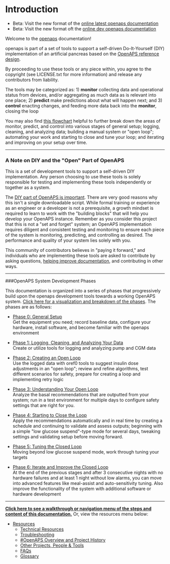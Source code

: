 # Introduction 

* Beta: Visit the new format of the [online latest openaps documentation](http://openaps.readthedocs.org/en/latest/)
* Beta: Visit the new format oft the [online dev openaps documentation](http://openaps.readthedocs.org/en/dev/)

Welcome to the [openaps](https://github.com/openaps/) documentation!

openaps is part of a set of tools to support a self-driven Do-It-Yourself (DIY) implementation of an artificial pancreas based on the [OpenAPS reference design](http://openaps.org/open-artificial-pancreas-system-openaps-reference-design/). 

By proceeding to use these tools or any piece within, you agree to the copyright (see LICENSE.txt for more information) and release any contributors from liability. 

The tools may be categorized as: 1)  **monitor** collecting data and operational status from devices, and/or aggregating as much data as is relevant into one place; 2)  **predict** make predictions about what will happen next; and 3)  **control** enacting changes, and feeding more data back into the **monitor**, closing the loop

You may also find [this flowchart](./OpenAPS_phase_visualization_Nov152015.png) helpful to further break down the areas of monitor, predict, and control into various stages of general setup; logging, cleaning, and analyzing data; building a manual system or "open loop"; automating your work and starting to close and tune your loop; and iterating and improving on your setup over time.


----------
### A Note on DIY and the "Open" Part of OpenAPS
This is a set of development tools to support a self-driven DIY implementation. Any person choosing to use these tools is solely responsible for testing and implementing these tools independently or together as a system.  

The [DIY part of OpenAPS is important](http://bit.ly/1NBbZtO). There are very good reasons why this isn't a single downloadable script. While formal training or experience as an engineer or a developer is not a prerequisite, a growth mindset is required to learn to work with the "building blocks" that will help you develop your OpenAPS instance. Remember as you consider this project that this is not a "set and forget" system; an OpenAPS implementation requires diligent and consistent testing and monitoring to ensure each piece of the system is monitoring, predicting, and controlling as desired.  The performance and quality of your system lies solely with you.

This community of contributors believes in "paying it forward," and individuals who are implementing these tools are asked to contribute by asking questions, [helping improve documentation](source/docs/Resources/my-first-pr.md), and contributing in other ways.


----------
###OpenAPS System Development Phases

This documentation is organized into a series of phases that progressively build upon the openaps development tools towards a working OpenAPS system. [Click here for a visualization and breakdown of the phases](./OpenAPS_phase_visualization_Nov152015.png). The phases are as follows: 

* [Phase 0: General Setup](source/docs/walkthrough/phase-0/setup.md)<br>
Get the equipment you need; record baseline data, configure your hardware, install software, and become familiar with the openaps environment

* [Phase 1: Logging, Cleaning, and Analyzing Your Data](source/docs/walkthrough/phase-1/log-clean-analyze.md)<br>
Create or utilize tools for logging and analyzing pump and CGM data

* [Phase 2: Creating an Open Loop](docs/walkthrough/phase-2/considerations.md)<br>
Use the logged data with oref0 tools to suggest insulin dose adjustments in an "open loop"; review and refine algorithms, test different scenarios for safety, prepare for creating a loop and implementing retry logic

* [Phase 3: Understanding Your Open Loop](docs/walkthrough/phase-3/considerations.md)<br>
Analyze the basal recommendations that are outputted from your system; run in a test environment for multiple days to configure safety settings that are right for you.

* [Phase 4: Starting to Close the Loop](docs/walkthrough/phase-4/considerations.md)<br>
Apply the recommendations automatically and in real time by creating a schedule and continuing to validate and assess outputs; beginning with a simple "low glucose suspend"-type mode for several days, tweaking settings and validating setup before moving forward.

* [Phase 5: Tuning the Closed Loop](docs/walkthrough/phase-5/considerations.md)<br>
Moving beyond low glucose suspend mode, work through tuning your targets

* [Phase 6: Iterate and Improve the Closed Loop](sdocs/walkthrough/phase-6/considerations.mdd)<br>
At the end of the previous stages and after 3 consecutive nights with no hardware failures and at least 1 night without low alarms, you can move into advanced features like meal-assist and auto-sensitivity tuning. Also improve the functionality of the system with additional software or hardware development

----------
**[Click here to see a walkthrough or navigation menu of the steps and content of this documentation.](http://openaps.readthedocs.org/en/master/docs/walkthrough/index.html)** Or, view the resources menu below:

* [Resources](source/docs/Resources/resources.md)
   * [Technical Resources](source/docs/Resources/technical-resources.md)
   * [Troubleshooting](source/docs/Resources/troubleshooting.md)
   * [#OpenAPS Overview and Project History](source/docs/Resources/history.md)
   * [Other Projects, People & Tools](source/docs/Resources/other-projects.md)
   * [FAQs](source/docs/Resources/faq.md)
   * [Glossary](source/docs/Resources/glossary.md)
